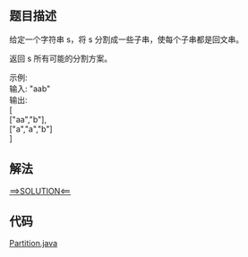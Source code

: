 ## 题目描述

给定一个字符串 s，将 s 分割成一些子串，使每个子串都是回文串。

返回 s 所有可能的分割方案。

示例:
<br>输入: "aab"
<br>输出:
<br>[
<br>["aa","b"],
<br>["a","a","b"]
<br>]

## 解法

[==>SOLUTION<==](https://leetcode-cn.com/problems/palindrome-partitioning/solution/fen-ge-hui-wen-chuan-by-leetcode-solutio-6jkv/)

## 代码

[Partition.java](https://github.com/Marshal7cc/leetcode-java/blob/master/src/backtracking/Partition.java)

